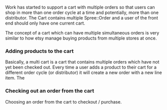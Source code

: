 Work has started to support a cart with multiple orders so that users can shop in more than one order cycle at a time and potentially, more than one distributor. The Cart contains multiple Spree::Order and a user of the front end should only have one current cart.

The concept of a cart which can have multiple simultaneous orders is very similar to how etsy manage buying products from multiple stores at once.

### Adding products to the cart
Basically, a multi cart is a cart that contains multiple orders which have not yet been checked out. Every time a user adds a product to their cart for a different order cycle (or distributor) it will create a new order with a new line item. The

### Checking out an order from the cart
Choosing an order from the cart to checkout / purchase.